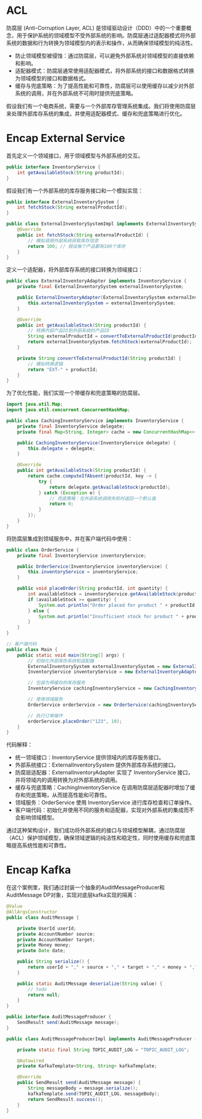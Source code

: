 # ACL

防腐层 (Anti-Corruption Layer, ACL) 是领域驱动设计（DDD）中的一个重要概念，用于保护系统的领域模型不受外部系统的影响。防腐层通过适配器模式将外部系统的数据和行为转换为领域模型内的表示和操作，从而确保领域模型的纯洁性。

- 防止领域模型被侵蚀：通过防腐层，可以避免外部系统对领域模型的直接依赖和影响。
- 适配器模式：防腐层通常使用适配器模式，将外部系统的接口和数据格式转换为领域模型的接口和数据格式。
- 缓存与兜底策略：为了提高性能和可靠性，防腐层可以使用缓存以减少对外部系统的调用，并在外部系统不可用时提供兜底策略。

假设我们有一个电商系统，需要与一个外部库存管理系统集成。我们将使用防腐层来处理外部库存系统的集成，并使用适配器模式、缓存和兜底策略进行优化。

# Encap External Service

首先定义一个领域接口，用于领域模型与外部系统的交互。

```java
public interface InventoryService {
    int getAvailableStock(String productId);
}
```

假设我们有一个外部系统的库存服务接口和一个模拟实现：

```java
public interface ExternalInventorySystem {
    int fetchStock(String externalProductId);
}

public class ExternalInventorySystemImpl implements ExternalInventorySystem {
    @Override
    public int fetchStock(String externalProductId) {
        // 模拟调用外部系统获取库存信息
        return 100; // 假设每个产品都有100个库存
    }
}
```

定义一个适配器，将外部库存系统的接口转换为领域接口：

```java
public class ExternalInventoryAdapter implements InventoryService {
    private final ExternalInventorySystem externalInventorySystem;

    public ExternalInventoryAdapter(ExternalInventorySystem externalInventorySystem) {
        this.externalInventorySystem = externalInventorySystem;
    }

    @Override
    public int getAvailableStock(String productId) {
        // 转换内部产品ID到外部系统的产品ID
        String externalProductId = convertToExternalProductId(productId);
        return externalInventorySystem.fetchStock(externalProductId);
    }

    private String convertToExternalProductId(String productId) {
        // 模拟转换逻辑
        return "EXT-" + productId;
    }
}
```

为了优化性能，我们实现一个带缓存和兜底策略的防腐层。

```java
import java.util.Map;
import java.util.concurrent.ConcurrentHashMap;

public class CachingInventoryService implements InventoryService {
    private final InventoryService delegate;
    private final Map<String, Integer> cache = new ConcurrentHashMap<>();

    public CachingInventoryService(InventoryService delegate) {
        this.delegate = delegate;
    }

    @Override
    public int getAvailableStock(String productId) {
        return cache.computeIfAbsent(productId, key -> {
            try {
                return delegate.getAvailableStock(productId);
            } catch (Exception e) {
                // 兜底策略：在外部系统调用失败时返回一个默认值
                return 0;
            }
        });
    }
}
```

将防腐层集成到领域服务中，并在客户端代码中使用：

```java
public class OrderService {
    private final InventoryService inventoryService;

    public OrderService(InventoryService inventoryService) {
        this.inventoryService = inventoryService;
    }

    public void placeOrder(String productId, int quantity) {
        int availableStock = inventoryService.getAvailableStock(productId);
        if (availableStock >= quantity) {
            System.out.println("Order placed for product " + productId + " with quantity " + quantity);
        } else {
            System.out.println("Insufficient stock for product " + productId);
        }
    }
}

// 客户端代码
public class Main {
    public static void main(String[] args) {
        // 初始化外部库存系统和适配器
        ExternalInventorySystem externalInventorySystem = new ExternalInventorySystemImpl();
        InventoryService inventoryService = new ExternalInventoryAdapter(externalInventorySystem);

        // 包装为带缓存的库存服务
        InventoryService cachingInventoryService = new CachingInventoryService(inventoryService);

        // 使用领域服务
        OrderService orderService = new OrderService(cachingInventoryService);

        // 执行订单操作
        orderService.placeOrder("123", 10);
    }
}
```

代码解释：

- 统一领域接口：﻿InventoryService 提供领域内的库存服务接口。
- 外部系统接口：﻿ExternalInventorySystem 提供外部库存系统的接口。
- 防腐层适配器：﻿ExternalInventoryAdapter 实现了 ﻿InventoryService 接口，并将领域内的调用转换为对外部系统的调用。
- 缓存与兜底策略：﻿CachingInventoryService 在调用防腐层适配器时增加了缓存和兜底策略，从而提高性能和可靠性。
- 领域服务：﻿OrderService 使用 ﻿InventoryService 进行库存检查和订单操作。
- 客户端代码：初始化并使用不同的服务和适配器，实现对外部系统的集成而不会影响领域模型。

通过这种架构设计，我们成功将外部系统的接口与领域模型解耦，通过防腐层（ACL）保护领域模型，确保领域逻辑的纯洁性和稳定性，同时使用缓存和兜底策略提高系统性能和可靠性。

# Encap Kafka

在这个案例里，我们通过封装一个抽象的AuditMessageProducer和AuditMessage DP对象，实现对底层kafka实现的隔离：

```java
@Value
@AllArgsConstructor
public class AuditMessage {

    private UserId userId;
    private AccountNumber source;
    private AccountNumber target;
    private Money money;
    private Date date;

    public String serialize() {
        return userId + "," + source + "," + target + "," + money + "," + date;   
    }

    public static AuditMessage deserialize(String value) {
        // todo
        return null;
    }
}

public interface AuditMessageProducer {
    SendResult send(AuditMessage message);
}

public class AuditMessageProducerImpl implements AuditMessageProducer {

    private static final String TOPIC_AUDIT_LOG = "TOPIC_AUDIT_LOG";

    @Autowired
    private KafkaTemplate<String, String> kafkaTemplate;

    @Override
    public SendResult send(AuditMessage message) {
        String messageBody = message.serialize();
        kafkaTemplate.send(TOPIC_AUDIT_LOG, messageBody);
        return SendResult.success();
    }
}
```
